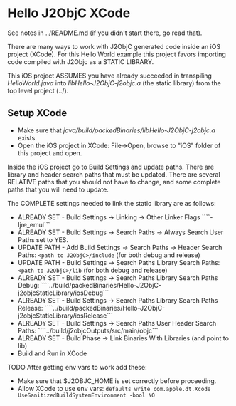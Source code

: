 Hello J2ObjC XCode
==================

See notes in ../README.md (if you didn't start there, go read that).

There are many ways to work with J2ObjC generated code inside an iOS project (XCode).
For this Hello World example this project favors importing code compiled with J2Objc as a STATIC LIBRARY.

This iOS project ASSUMES you have already succeeded in transpiling
*HelloWorld.java* into *libHello-J2ObjC-j2objc.a* (the static library) from the top level project (../).



Setup XCode
-----------

* Make sure that *java/build/packedBinaries/libHello-J2ObjC-j2objc.a* exists.
* Open the iOS project in XCode: File->Open, browse to "iOS" folder of this project and open.

Inside the iOS project go to Build Settings and update paths.
There are library and header search paths that must be updated.
There are several RELATIVE paths that you should not have to change, and some complete paths that you will need to update.

The COMPLETE settings needed to link the static library are as follows:
* ALREADY SET - Build Settings -> Linking -> Other Linker Flags ````-ljre_emul```
* ALREADY SET - Build Settings -> Search Paths -> Always Search User Paths set to YES.
* UPDATE PATH - Add Build Settings -> Search Paths -> Header Search Paths: ```<path to J2ObjC>/include``` (for both debug and release)
* UPDATE PATH - Build Settings -> Search Paths Library Search Paths: ```<path to J2ObjC>/lib``` (for both debug and release)
* ALREADY SET - Build Settings -> Search Paths Library Search Paths Debug: ````../build/packedBinaries/Hello-J2ObjC-j2objcStaticLibrary/iosDebug```
* ALREADY SET - Build Settings -> Search Paths Library Search Paths Release: ````../build/packedBinaries/Hello-J2ObjC-j2objcStaticLibrary/iosRelease```
* ALREADY SET - Build Settings -> Search Paths User Header Search Paths: ````../build/j2objcOutputs/src/main/objc```
* ALREADY SET - Build Phase -> Link Binaries With Libraries (and point to lib)
* Build and Run in XCode


TODO
After getting env vars to work add these:
* Make sure that $J2OBJC_HOME is set correctly before proceeding.
* Allow XCode to use env vars: ```defaults write com.apple.dt.Xcode UseSanitizedBuildSystemEnvironment -bool NO```





